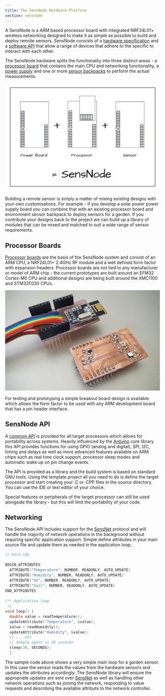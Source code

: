 ```yaml
---
title: The SensNode Hardware Platform
section: sensnode
---
```

A SensNode is a ARM based processor board with integrated NRF24L01+ wireless networking designed to make it as simple
as possible to build and deploy remote sensors. SensNode consists of a [hardware specification](/pages/sensnode/hardware.html)
and a [software API](/apidocs/sensnode/index.html) that allow a range of devices that adhere to the specific to interact
with each other.

The SensNode hardware splits the functionality into three distinct areas - a [processor board](/pages/sensnode/cpuboard.html) that contains the main CPU and networking functionality, a [power supply](/pages/sensnode/powerboard.html) and one or more [sensor backpacks](/pages/sensnode/backpack.html) to perform the actual measurements.

![Module interaction](/images/diagrams/hardware_modules.png)

Building a remote sensor is simply a matter of mixing existing designs with your own customisations. For example - if you develop a solar power power supply board you can combine that with an existing processor board and environment sensor backpack to deploy sensors for a garden. If you contribute your designs back to the project we can build up a library of modules that can be mixed and matched to suit a wide range of sensor requirements.

## Processor Boards

[Processor boards](/pages/sensnode/cpuboard) are the basis of the SensNode system and consist of an ARM CPU, a
NRF24L01+ 2.4GHz RF module and a well defined form factor with expansion headers. Processor boards are not tied
to any manufacturer or model of ARM chip - the current prototypes are built around an EFM32 Cortex-M0 CPU and
additional designs are being built around the XMC1100 and STM32F030 CPUs.

![Processor Board Breakout](/images/photos/sensor_and_breakout.jpg)

For testing and prototyping a simple breakout board design is available which allows the form factor to be used with
any ARM development board that has a pin header interface.

## SensNode API

A [common API](/apidocs/sensnode/index.html) is provided for all target processors which allows for portability across systems. Heavily
influenced by the [Arduino](https://www.arduino.cc/) core library this API provides functions for using GPIO (analog and digital),
SPI, I2C, timing and delays as well as more advanced features available on ARM chips such as real time clock support,
processor sleep modes and automatic wake up on pin change events.

The API is provided as a library and the build system is based on standard GNU tools. Using the template project all
you need to do is define the target processor and start creating your .C or .CPP files in the source directory. You can
use the IDE or text editor of your choice.

Special features or peripherals of the target processor can still be used alongside the library - but this will limit
the portability of your code.

## Networking

The SensNode API includes support for the [SensNet](/pages/sensnet/index.html) protocol and will handle the majority
of network operations in the background without requiring specific application support. Simple define attributes in
your main source file and update them as needed in the application loop;

```cpp
// main.cpp

BEGIN_ATTRIBUTES
  ATTRIBUTE("Temperature", NUMBER, READONLY, AUTO_UPDATE)
  ATTRIBUTE("Humidity", NUMBER, READONLY, AUTO_UPDATE)
  ATTRIBUTE("UV", NUMBER, READONLY, AUTO_UPDATE)
  ATTRIBUTE("Soil", NUMBER, READONLY, AUTO_UPDATE)
END_ATTRIBUTES

/** Application loop
 */
void loop() {
  double value = readTemperature();
  updateAttribute("Temperature", &value);
  value = readHumidity();
  updateAttribute("Humidity", &value);
  // ... etc
  // Sample again in 30 seconds
  sleep(30, SECONDS);
  }
```

The sample code above shows a very simple main loop for a garden sensor. In this case the sensor reads the values from
the hardware sensors and updates the attributes accordingly. The SensNode library will ensure the appropriate updates
are sent over [SensNet](/pages/sensnet/index.html) as well as handling other network operations such as joining the
network, responding to value requests and describing the available attributs to the network controller.
